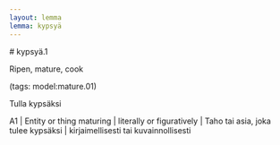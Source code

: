 ```yaml
---
layout: lemma
lemma: kypsyä
---
```


<div class="sense">
# <span class="sensename">kypsyä.1</span>

<span class="description">Ripen, mature, cook</span>

(tags: model:mature.01)

<span class="description">Tulla kypsäksi</span>

A1 | Entity or thing maturing | literally or figuratively | Taho tai asia, joka tulee kypsäksi | kirjaimellisesti tai kuvainnollisesti

</div>

